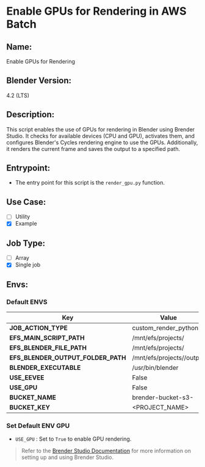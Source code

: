 # Enable GPUs for Rendering in AWS Batch

## Name:
Enable GPUs for Rendering

## Blender Version:
4.2 (LTS)

## Description:
This script enables the use of GPUs for rendering in Blender using Brender Studio. It checks for available devices (CPU and GPU), activates them, and configures Blender's Cycles rendering engine to use the GPUs. Additionally, it renders the current frame and saves the output to a specified path.

## Entrypoint:
- The entry point for this script is the `render_gpu.py` function.

## Use Case:
- [ ] Utility
- [x] Example

## Job Type:
- [ ] Array
- [x] Single job

## Envs:

### Default ENVS
| **Key**                            | **Value**                 | **Actions** |
| ---------------------------------- | ------------------------- | ----------- |
| **JOB_ACTION_TYPE**                | custom_render_python      | Default     |
| **EFS_MAIN_SCRIPT_PATH**           | /mnt/efs/projects/        | Default     |
| **EFS_BLENDER_FILE_PATH**          | /mnt/efs/projects/        | Default     |
| **EFS_BLENDER_OUTPUT_FOLDER_PATH** | /mnt/efs/projects//output | Default     |
| **BLENDER_EXECUTABLE**             | /usr/bin/blender          | Default     |
| **USE_EEVEE**                      | False                     | Default     |
| **USE_GPU**                        | False                     | Default     |
| **BUCKET_NAME**                    | brender-bucket-s3-<UUID>  | Default     |
| **BUCKET_KEY**                     | <PROJECT_NAME>            | Default     |

### Set Default ENV GPU
- `USE_GPU` : Set to `True` to enable GPU rendering.


> Refer to the [Brender Studio Documentation](https://www.brenderstudio.com/docs/ui-user-guides/rendering-modes) for more information on setting up and using Brender Studio.